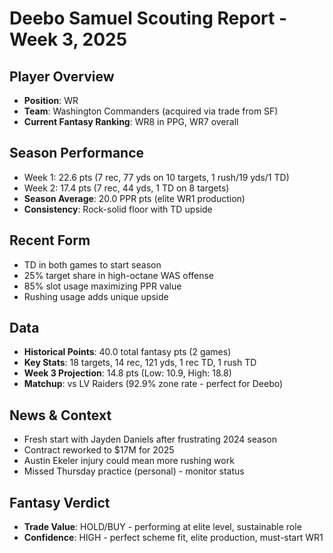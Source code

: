 # Deebo Samuel Scouting Report - Week 3, 2025

## Player Overview
- **Position**: WR
- **Team**: Washington Commanders (acquired via trade from SF)
- **Current Fantasy Ranking**: WR8 in PPG, WR7 overall

## Season Performance
- Week 1: 22.6 pts (7 rec, 77 yds on 10 targets, 1 rush/19 yds/1 TD)
- Week 2: 17.4 pts (7 rec, 44 yds, 1 TD on 8 targets)
- **Season Average**: 20.0 PPR pts (elite WR1 production)
- **Consistency**: Rock-solid floor with TD upside

## Recent Form
- TD in both games to start season
- 25% target share in high-octane WAS offense
- 85% slot usage maximizing PPR value
- Rushing usage adds unique upside

## Data
- **Historical Points**: 40.0 total fantasy pts (2 games)
- **Key Stats**: 18 targets, 14 rec, 121 yds, 1 rec TD, 1 rush TD
- **Week 3 Projection**: 14.8 pts (Low: 10.9, High: 18.8)
- **Matchup**: vs LV Raiders (92.9% zone rate - perfect for Deebo)

## News & Context
- Fresh start with Jayden Daniels after frustrating 2024 season
- Contract reworked to $17M for 2025
- Austin Ekeler injury could mean more rushing work
- Missed Thursday practice (personal) - monitor status

## Fantasy Verdict
- **Trade Value**: HOLD/BUY - performing at elite level, sustainable role
- **Confidence**: HIGH - perfect scheme fit, elite production, must-start WR1